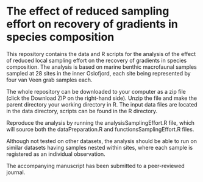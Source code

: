 The effect of reduced sampling effort on recovery of gradients in species composition
=====================================================================================

This repository contains the data and R scripts for the analysis of the effect of reduced
local sampling effort on the recovery of gradients in species composition. The analysis is
based on marine benthic macrofaunal samples sampled at 28 sites in the inner Oslofjord,
each site being represented by four van Veen grab samples each. 

The whole repository can be downloaded to your computer as a zip file (click the Download ZIP on the right-hand side). Unzip the file and make the parent directory your working directory in R. The input data files are located in the data directory, scripts can be found in the R directory. 

Reproduce the analysis by running the analysisSamplingEffort.R file, which will source both the dataPreparation.R and functionsSamplingEffort.R files.

Although not tested on other datasets, the analysis should be able to run on similar datasets having samples nested within sites, where each sample is registered as an individual observation.

The accompanying manuscript has been submitted to a peer-reviewed journal.
